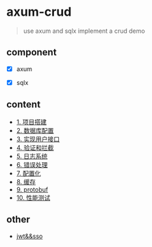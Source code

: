# axum-crud

> use axum and sqlx implement a crud demo 

## component 

- [x] axum 
- [x] sqlx 


## content 

- [1. 项目搭建](./doc/1.%20项目搭建.md)
- [2. 数据库配置](./doc/2.%20数据库配置.md)
- [3. 实现用户接口](./doc/3.%20用户接口.md)
- [4. 验证和拦截]() 
- [5. 日志系统]()
- [6. 错误处理]()
- [7. 配置化]() 
- [8. 缓存]()
- [9. protobuf]() 
- [10. 性能测试]() 

## other 

- [jwt&&sso]()